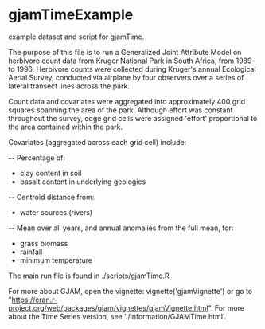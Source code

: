 # gjamTimeExample
example dataset and script for gjamTime.

The purpose of this file is to run a Generalized Joint Attribute Model on 
herbivore count data from Kruger National Park in South Africa, from 1989 to
1996. Herbivore counts were collected during Kruger's annual Ecological 
Aerial Survey, conducted via airplane by four observers over a series of 
lateral transect lines across the park.

Count data and covariates were aggregated into approximately 400 grid squares 
spanning the area of the park. Although effort was constant throughout the 
survey, edge grid cells were assigned 'effort' proportional to the area 
contained within the park.

Covariates (aggregated across each grid cell) include: 

-- Percentage of:
  - clay content in soil
  - basalt content in underlying geologies
  
-- Centroid distance from:
  - water sources (rivers)
  
-- Mean over all years, and annual anomalies from the full mean, for:
  - grass biomass
  - rainfall
  - minimum temperature

The main run file is found in ./scripts/gjamTime.R


For more about GJAM, open the vignette: vignette('gjamVignette') or go to "https://cran.r-project.org/web/packages/gjam/vignettes/gjamVignette.html". For more about the Time Series version, see './information/GJAMTime.html'.
